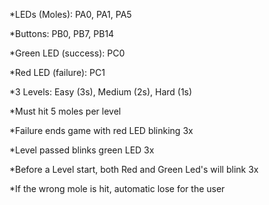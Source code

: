 *LEDs (Moles): PA0, PA1, PA5

*Buttons: PB0, PB7, PB14

*Green LED (success): PC0

*Red LED (failure): PC1

*3 Levels: Easy (3s), Medium (2s), Hard (1s)

*Must hit 5 moles per level

*Failure ends game with red LED blinking 3x

*Level passed blinks green LED 3x

*Before a Level start, both Red and Green Led's will blink 3x

*If the wrong mole is hit, automatic lose for the user
